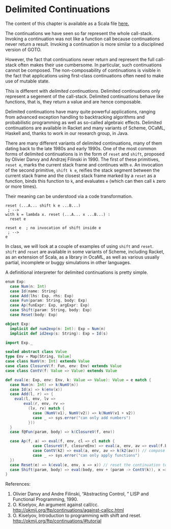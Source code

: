 # Delimited Continuations

The content of this chapter is available as a Scala file [here.](./shift-reset.scala)


The continuations we have seen so far represent the whole call-stack. Invoking a continuation
was not like a function call because continuations never return a result. Invoking
a continuation is more similar to a disciplined version of GOTO.

However, the fact that continuations never return and represent the full call-stack often
makes their use cumbersome. In particular, such continuations cannot be composed. The
non-composability of continuations is visible in the fact that applications using
first-class continuations often need to make use of mutable state.

This is different with _delimited continuations_. Delimited continuations only represent
a segement of the call-stack. Delimited continuations
behave like functions, that is, they return a value and are hence composable.

Delimited continuations have many quite powerful applications, ranging from advanced exception handling
to backtracking algorithms and probabilistic programming as well as so-called algebraic effects.
Delimited continuations are available in Racket and many variants of Scheme, OCaML, Haskell and,
thanks to work in our research group, in Java.

There are many different variants of delimited continuations, many of them dating back to the late 1980s and
early 1990s. One of the most common forms of delimited continuations is in the form of `reset` and `shift`,
proposed by Olivier Danvy and Andrzej Filinski in 1990. The first of these primitives, `reset e`, marks the
current stack frame and continues with `e`. An invocation of the second primitive, `shift k e`, reifies the
stack segment between the current stack frame and the closest stack frame marked by a `reset` as a function,
binds this function to `k`, and evaluates `e` (which can then call `k` zero or more times).

Their meaning can be understood via a code transformation.

```
reset (...A... shift k e ...B...)
 ; -->
with k = lambda x. reset (...A... x ...B...) :
  reset e

reset e  ; no invocation of shift inside e
 ; -->
e
```

In class, we will look at a couple of examples of using `shift` and `reset`. `shift` and `reset` are available
in some variants of Scheme, including Racket, as an extension of Scala, as a library in OcaML, as well
as various usually partial, incomplete or buggy simulations in other languages.

A definitional interpreter for delimited continuations is pretty simple.

```scala mdoc
enum Exp:
  case Num(n: Int)
  case Id(name: String)
  case Add(lhs: Exp, rhs: Exp)
  case Fun(param: String, body: Exp)
  case Ap(funExpr: Exp, argExpr: Exp)
  case Shift(param: String, body: Exp)
  case Reset(body: Exp)

object Exp:
  implicit def num2exp(n: Int): Exp = Num(n)
  implicit def id2exp(s: String): Exp = Id(s)
```

```scala mdoc:invisible
import Exp._
```

```scala mdoc
sealed abstract class Value
type Env = Map[String, Value]
case class NumV(n: Int) extends Value
case class ClosureV(f: Fun, env: Env) extends Value
case class ContV(f: Value => Value) extends Value

def eval(e: Exp, env: Env, k: Value => Value): Value = e match {
  case Num(n: Int) => k(NumV(n))
  case Id(x) => k(env(x))
  case Add(l, r) => {
    eval(l, env, lv =>
        eval(r, env, rv =>
          (lv, rv) match {
            case (NumV(v1), NumV(v2)) => k(NumV(v1 + v2))
            case _ => sys.error("can only add numbers")
          }))
  }
  case f@Fun(param, body) => k(ClosureV(f, env))

  case Ap(f, a) => eval(f, env, cl => cl match {
            case ClosureV(f, closureEnv) => eval(a, env, av => eval(f.body, closureEnv + (f.param -> av), k))
            case ContV(k2) => eval(a, env, av => k(k2(av))) // compose continuations k2 and k
            case _ => sys.error("can only apply functions")
  })
  case Reset(e) => k(eval(e, env, x => x)) // reset the continuation to the identity function
  case Shift(param, body) => eval(body, env + (param -> ContV(k)), x => x)  // wrap current continuation and reset continuation
}
```

References:

  1) Olivier Danvy and Andre Filinski, “Abstracting Control, ” LISP and Functional Programming, 1990.
  2) O. Kiselyov, An argument against call/cc. http://okmij.org/ftp/continuations/against-callcc.html
  3) O. Kiselyov, Introduction to programming with shift and reset. http://okmij.org/ftp/continuations/#tutorial
